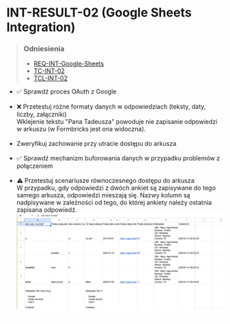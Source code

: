 # INT-RESULT-02 (Google Sheets Integration)
> ### Odniesienia
> - [REQ-INT-Google-Sheets](https://github.com/KWAK-testing/Formbricks-tests/blob/main/docs/requirements.md#req-int-google-sheets)
> - [TC-INT-02](https://github.com/KWAK-testing/Formbricks-tests/blob/main/docs/test-cases/high-level/integrations.md#tc-int-02)
> - [TCL-INT-02](https://github.com/KWAK-testing/Formbricks-tests/blob/main/docs/test-cases/low-level/integrations/tcl-int-02.md)



- ✅ Sprawdź proces OAuth z Google
<br><br>
- ❌ Przetestuj różne formaty danych w odpowiedziach (teksty, daty, liczby, załączniki) <br> 
Wklejenie tekstu "Pana Tadeusza" powoduje nie zapisanie odpowiedzi w arkuszu (w Formbricks jest ona widoczna).
<br><br>
- Zweryfikuj zachowanie przy utracie dostępu do arkusza
<br><br>
- ✅ Sprawdź mechanizm buforowania danych w przypadku problemów z połączeniem
<br><br>
- ⚠️ Przetestuj scenariusze równoczesnego dostępu do arkusza  
W przypadku, gdy odpowiedzi z dwóch ankiet są zapisywane do tego samego arkusza, odpowiedzi mieszają się. Nazwy kolumn są nadpisywane w zależności od tego, do której ankiety należy ostatnia zapisana odpowiedź.
![alt text](/docs/results/integrations/visuals/Int-1.png)
